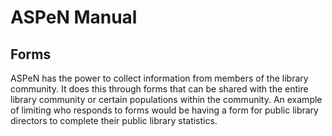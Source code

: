 # ASPeN Manual

## Forms

ASPeN has the power to collect information from members of the library community.  It does this through forms that can be shared with the entire library community or certain populations within the community.  An example of limiting who responds to forms would be having a form for public library directors to complete their public library statistics.
